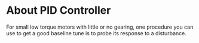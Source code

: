 # About PID Controller

For small low torque motors with little or no gearing, one procedure you can use to get a good baseline tune is to probe its response to a disturbance.

<!--stackedit_data:
eyJoaXN0b3J5IjpbNzI5MTY3ODcxXX0=
-->